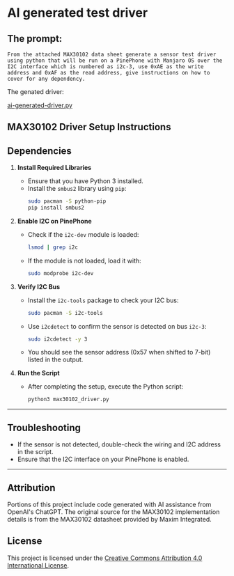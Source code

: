 # AI generated test driver

## The prompt: 

    From the attached MAX30102 data sheet generate a sensor test driver using python that will be run on a PinePhone with Manjaro OS over the I2C interface which is numbered as i2c-3, use 0xAE as the write address and 0xAF as the read address, give instructions on how to cover for any dependency.  


The genated driver: 

[ai-generated-driver.py](ai-generated-driver.py)

## MAX30102 Driver Setup Instructions

## Dependencies

1. **Install Required Libraries**
   - Ensure that you have Python 3 installed.
   - Install the `smbus2` library using `pip`:
     ```bash
     sudo pacman -S python-pip
     pip install smbus2
     ```

2. **Enable I2C on PinePhone**
   - Check if the `i2c-dev` module is loaded:
     ```bash
     lsmod | grep i2c
     ```
   - If the module is not loaded, load it with:
     ```bash
     sudo modprobe i2c-dev
     ```

3. **Verify I2C Bus**
   - Install the `i2c-tools` package to check your I2C bus:
     ```bash
     sudo pacman -S i2c-tools
     ```
   - Use `i2cdetect` to confirm the sensor is detected on bus `i2c-3`:
     ```bash
     sudo i2cdetect -y 3
     ```
   - You should see the sensor address (0x57 when shifted to 7-bit) listed in the output.

4. **Run the Script**
   - After completing the setup, execute the Python script:
     ```bash
     python3 max30102_driver.py
     ```

---

## Troubleshooting
- If the sensor is not detected, double-check the wiring and I2C address in the script.
- Ensure that the I2C interface on your PinePhone is enabled.

---

## Attribution
Portions of this project include code generated with AI assistance from OpenAI's ChatGPT. The original source for the MAX30102 implementation details is from the MAX30102 datasheet provided by Maxim Integrated.

## License
This project is licensed under the [Creative Commons Attribution 4.0 International License](https://creativecommons.org/licenses/by/4.0/).